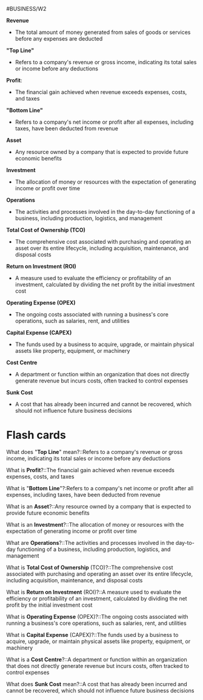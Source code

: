 #BUSINESS/W2 

 **Revenue**
- The total amount of money generated from sales of goods or services before any expenses are deducted

**"Top Line"**
- Refers to a company's revenue or gross income, indicating its total sales or income before any deductions

**Profit**: 
- The financial gain achieved when revenue exceeds expenses, costs, and taxes

**"Bottom Line"**
- Refers to a company's net income or profit after all expenses, including taxes, have been deducted from revenue

**Asset**
- Any resource owned by a company that is expected to provide future economic benefits

 **Investment** 
- The allocation of money or resources with the expectation of generating income or profit over time

**Operations**
- The activities and processes involved in the day-to-day functioning of a business, including production, logistics, and management

 **Total Cost of Ownership (TCO)**
- The comprehensive cost associated with purchasing and operating an asset over its entire lifecycle, including acquisition, maintenance, and disposal costs

**Return on Investment (ROI)**
- A measure used to evaluate the efficiency or profitability of an investment, calculated by dividing the net profit by the initial investment cost

**Operating Expense (OPEX)**
- The ongoing costs associated with running a business's core operations, such as salaries, rent, and utilities

**Capital Expense (CAPEX)** 
- The funds used by a business to acquire, upgrade, or maintain physical assets like property, equipment, or machinery

 **Cost Centre**
- A department or function within an organization that does not directly generate revenue but incurs costs, often tracked to control expenses

**Sunk Cost**
- A cost that has already been incurred and cannot be recovered, which should not influence future business decisions

# Flash cards

What does "**Top Line**" mean?::Refers to a company's revenue or gross income, indicating its total sales or income before any deductions

What is **Profit**?::The financial gain achieved when revenue exceeds expenses, costs, and taxes

What is "**Bottom Line**"?:Refers to a company's net income or profit after all expenses, including taxes, have been deducted from revenue

What is an **Asset**?::Any resource owned by a company that is expected to provide future economic benefits

What is an **Investment**?::The allocation of money or resources with the expectation of generating income or profit over time

What are **Operations**?::The activities and processes involved in the day-to-day functioning of a business, including production, logistics, and management

What is **Total Cost of Ownership** (TCO)?::The comprehensive cost associated with purchasing and operating an asset over its entire lifecycle, including acquisition, maintenance, and disposal costs

What is **Return on Investment** (ROI)?::A measure used to evaluate the efficiency or profitability of an investment, calculated by dividing the net profit by the initial investment cost

What is **Operating Expense** (OPEX)?::The ongoing costs associated with running a business's core operations, such as salaries, rent, and utilities

What is **Capital Expense** (CAPEX)?::The funds used by a business to acquire, upgrade, or maintain physical assets like property, equipment, or machinery

What is a **Cost Centre**?::A department or function within an organization that does not directly generate revenue but incurs costs, often tracked to control expenses

What does **Sunk Cost** mean?::A cost that has already been incurred and cannot be recovered, which should not influence future business decisions